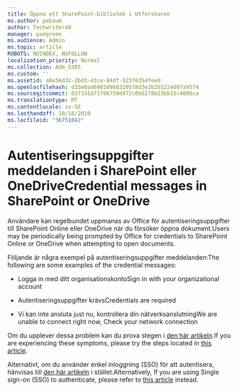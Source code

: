 ```yaml
---
title: Öppna ett SharePoint-bibliotek i Utforskaren
ms.author: pebaum
author: Techwriter40
manager: pamgreen
ms.audience: Admin
ms.topic: article
ROBOTS: NOINDEX, NOFOLLOW
localization_priority: Normal
ms.collection: Adm_O365
ms.custom: ''
ms.assetid: a8e56d32-2bd3-43ce-84df-925f6354fee0
ms.openlocfilehash: d33e0ad6903d960320578d3e3b2b5224d07a9574
ms.sourcegitcommit: 037331d71f06750d972c0b6278b23bb15c4806ca
ms.translationtype: MT
ms.contentlocale: sv-SE
ms.lasthandoff: 10/18/2019
ms.locfileid: "36751042"
---
```

# <a name="credential-messages-in-sharepoint-or-onedrive"></a><span data-ttu-id="993d2-102">Autentiseringsuppgifter meddelanden i SharePoint eller OneDrive</span><span class="sxs-lookup"><span data-stu-id="993d2-102">Credential messages in SharePoint or OneDrive</span></span>

<span data-ttu-id="993d2-103">Användare kan regelbundet uppmanas av Office för autentiseringsuppgifter till SharePoint Online eller OneDrive när du försöker öppna dokument.</span><span class="sxs-lookup"><span data-stu-id="993d2-103">Users may be periodically being prompted by Office for credentials to SharePoint Online or OneDrive when attempting to open documents.</span></span>

<span data-ttu-id="993d2-104">Följande är några exempel på autentiseringsuppgifter meddelanden:</span><span class="sxs-lookup"><span data-stu-id="993d2-104">The following are some examples of the credential messages:</span></span>

- <span data-ttu-id="993d2-105">Logga in med ditt organisationskonto</span><span class="sxs-lookup"><span data-stu-id="993d2-105">Sign in with your organizational account</span></span>

- <span data-ttu-id="993d2-106">Autentiseringsuppgifter krävs</span><span class="sxs-lookup"><span data-stu-id="993d2-106">Credentials are required</span></span>

- <span data-ttu-id="993d2-107">Vi kan inte ansluta just nu, kontrollera din nätverksanslutning</span><span class="sxs-lookup"><span data-stu-id="993d2-107">We are unable to connect right now, Check your network connection</span></span>

<span data-ttu-id="993d2-108">Om du upplever dessa problem kan du prova stegen i [den här artikeln](https://support.microsoft.com/help/2913639/office-applications-periodically-prompt-for-credentials-to-sharepoint).</span><span class="sxs-lookup"><span data-stu-id="993d2-108">If you are experiencing these symptoms, please try the steps located in [this article](https://support.microsoft.com/help/2913639/office-applications-periodically-prompt-for-credentials-to-sharepoint).</span></span>

<span data-ttu-id="993d2-109">Alternativt, om du använder enkel inloggning (SSO) för att autentisera, hänvisas till [den här artikeln](https://support.microsoft.com/help/4025962/cant-sign-in-after-update-to-office-2016-build-16-0-7967-on-windows-10) i stället.</span><span class="sxs-lookup"><span data-stu-id="993d2-109">Alternatively, If you are using Single sign-on (SSO) to authenticate, please refer to [this article](https://support.microsoft.com/help/4025962/cant-sign-in-after-update-to-office-2016-build-16-0-7967-on-windows-10) instead.</span></span>


